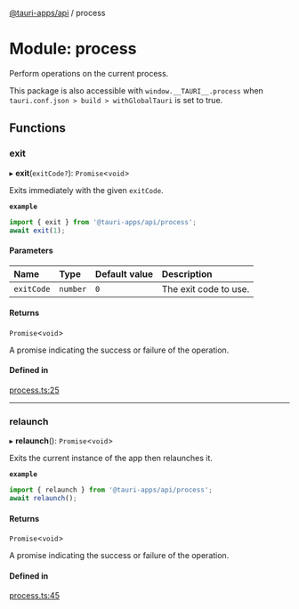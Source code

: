 [@tauri-apps/api](../README.md) / process

# Module: process

Perform operations on the current process.

This package is also accessible with `window.__TAURI__.process` when `tauri.conf.json > build > withGlobalTauri` is set to true.

## Functions

### exit

▸ **exit**(`exitCode?`): `Promise`<`void`\>

Exits immediately with the given `exitCode`.

**`example`**
```typescript
import { exit } from '@tauri-apps/api/process';
await exit(1);
```

#### Parameters

| Name | Type | Default value | Description |
| :------ | :------ | :------ | :------ |
| `exitCode` | `number` | `0` | The exit code to use. |

#### Returns

`Promise`<`void`\>

A promise indicating the success or failure of the operation.

#### Defined in

[process.ts:25](https://github.com/tauri-apps/tauri/blob/f5f9f10/tooling/api/src/process.ts#L25)

___

### relaunch

▸ **relaunch**(): `Promise`<`void`\>

Exits the current instance of the app then relaunches it.

**`example`**
```typescript
import { relaunch } from '@tauri-apps/api/process';
await relaunch();
```

#### Returns

`Promise`<`void`\>

A promise indicating the success or failure of the operation.

#### Defined in

[process.ts:45](https://github.com/tauri-apps/tauri/blob/f5f9f10/tooling/api/src/process.ts#L45)
